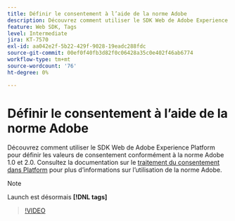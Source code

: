 ```yaml
---
title: Définir le consentement à l’aide de la norme Adobe
description: Découvrez comment utiliser le SDK Web de Adobe Experience Platform pour définir les valeurs de consentement conformément à la norme Adobe 1.0 et 2.0.
feature: Web SDK, Tags
level: Intermediate
jira: KT-7570
exl-id: aa042e2f-5b22-429f-9028-19eadc288fdc
source-git-commit: 00ef0f40fb3d82f0c06428a35c0e402f46ab6774
workflow-type: tm+mt
source-wordcount: '76'
ht-degree: 0%

---
```


# Définir le consentement à l’aide de la norme Adobe

Découvrez comment utiliser le SDK Web de Adobe Experience Platform pour définir les valeurs de consentement conformément à la norme Adobe 1.0 et 2.0. Consultez la documentation sur le [traitement du consentement dans Platform](https://experienceleague.adobe.com/docs/experience-platform/landing/governance-privacy-security/consent/iab/overview.html) pour plus d’informations sur l’utilisation de la norme Adobe.

>[!NOTE]
>
> Launch est désormais **[!DNL tags]**

>[!VIDEO](https://video.tv.adobe.com/v/332694/?learn=on)

